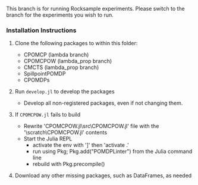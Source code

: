 This branch is for running Rocksample experiments.
Please switch to the branch for the experiments you wish to run.
### Installation Instructions

1. Clone the following packages to within this folder:
    - CPOMCP (lambda branch)
    - CPOMCPOW (lambda_prop branch)
    - CMCTS (lambda_prop branch)
    - SpillpointPOMDP
    - CPOMDPs

2. Run `develop.jl` to develop the packages

    - Develop all non-registered packages, even if not changing them.

3. If `CPOMCPOW.jl` fails to build

    - Rewrite 'CPOMCPOW.jl\src\CPOMCPOW.jl' file with the '\scratch\CPOMCPOW.jl' contents
    - Start the Julia REPL
        - activate the env with ']' then 'activate .'
        - run using Pkg; Pkg.add("POMDPLinter") from the Julia command line
        - rebuild with Pkg.precompile()

4. Download any other missing packages, such as DataFrames, as needed
